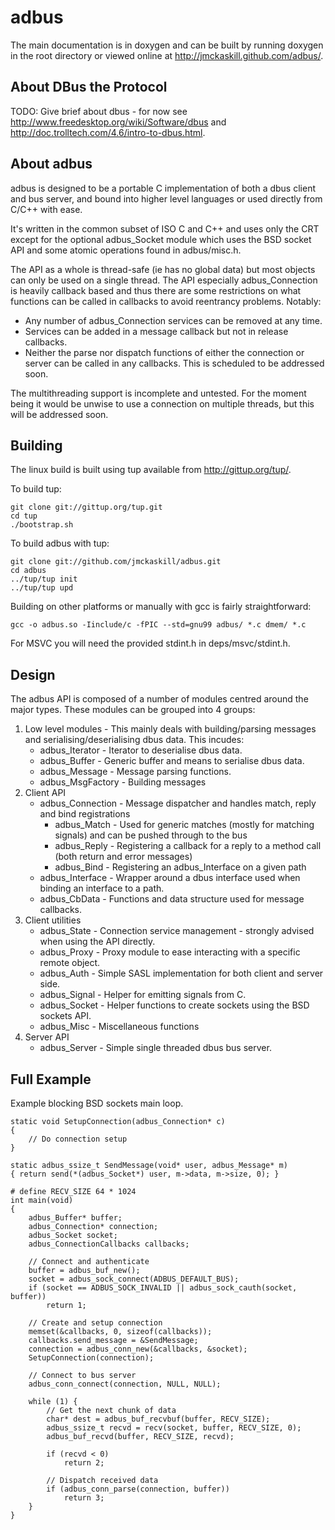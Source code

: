 
adbus
=====

The main documentation is in doxygen and can be built by running doxygen in
the root directory or viewed online at <http://jmckaskill.github.com/adbus/>.

About DBus the Protocol
-----------------------

TODO: Give brief about dbus - for now see
<http://www.freedesktop.org/wiki/Software/dbus> and
<http://doc.trolltech.com/4.6/intro-to-dbus.html>.

About adbus
-----------

adbus is designed to be a portable C implementation of both a dbus client
and bus server, and bound into higher level languages or used directly
from C/C++ with ease.

It's written in the common subset of ISO C and C++ and uses only the CRT
except for the optional adbus_Socket module which uses the BSD socket API
and some atomic operations found in adbus/misc.h.

The API as a whole is thread-safe (ie has no global data) but most objects
can only be used on a single thread. The API especially adbus_Connection
is heavily callback based and thus there are some restrictions on what
functions can be called in callbacks to avoid reentrancy problems.
Notably:

- Any number of adbus_Connection services can be removed at any time.
- Services can be added in a message callback but not in release
callbacks.
- Neither the parse nor dispatch functions of either the connection or
server can be called in any callbacks. This is scheduled to be addressed
soon.

The multithreading support is incomplete and untested. For the moment
being it would be unwise to use a connection on multiple threads, but this
will be addressed soon.





Building
--------

The linux build is built using tup available from <http://gittup.org/tup/>.

To build tup:

    git clone git://gittup.org/tup.git
    cd tup
    ./bootstrap.sh

To build adbus with tup:

    git clone git://github.com/jmckaskill/adbus.git
    cd adbus
    ../tup/tup init
    ../tup/tup upd

Building on other platforms or manually with gcc is fairly
straightforward:

    gcc -o adbus.so -Iinclude/c -fPIC --std=gnu99 adbus/ *.c dmem/ *.c

For MSVC you will need the provided stdint.h in deps/msvc/stdint.h.




Design
------

The adbus API is composed of a number of modules centred around the major
types. These modules can be grouped into 4 groups:

1. Low level modules - This mainly deals with building/parsing messages
and serialising/deserialising dbus data. This incudes:
    - adbus_Iterator - Iterator to deserialise dbus data.
    - adbus_Buffer - Generic buffer and means to serialise dbus data.
    - adbus_Message - Message parsing functions.
    - adbus_MsgFactory - Building messages
2. Client API
    - adbus_Connection - Message dispatcher and handles match, reply and
    bind registrations
        - adbus_Match - Used for generic matches (mostly for
        matching signals) and can be pushed through to the bus
        - adbus_Reply - Registering a callback for a reply to a
        method call (both return and error messages)
        - adbus_Bind - Registering an adbus_Interface on a given
        path 
    - adbus_Interface - Wrapper around a dbus interface used when binding
    an interface to a path.
    - adbus_CbData - Functions and data structure used for message
    callbacks.
3. Client utilities
    - adbus_State - Connection service management - strongly advised
    when using the API directly.
    - adbus_Proxy - Proxy module to ease interacting with a specific
    remote object.
    - adbus_Auth - Simple SASL implementation for both client and server
    side.
    - adbus_Signal - Helper for emitting signals from C.
    - adbus_Socket - Helper functions to create sockets using the BSD
    sockets API.
    - adbus_Misc - Miscellaneous functions
4. Server API
    - adbus_Server - Simple single threaded dbus bus server.



Full Example
------------

Example blocking BSD sockets main loop.

    static void SetupConnection(adbus_Connection* c)
    {
        // Do connection setup
    }

    static adbus_ssize_t SendMessage(void* user, adbus_Message* m)
    { return send(*(adbus_Socket*) user, m->data, m->size, 0); }

    # define RECV_SIZE 64 * 1024
    int main(void)
    {
        adbus_Buffer* buffer;
        adbus_Connection* connection;
        adbus_Socket socket;
        adbus_ConnectionCallbacks callbacks;

        // Connect and authenticate
        buffer = adbus_buf_new();
        socket = adbus_sock_connect(ADBUS_DEFAULT_BUS);
        if (socket == ADBUS_SOCK_INVALID || adbus_sock_cauth(socket, buffer))
            return 1;

        // Create and setup connection
        memset(&callbacks, 0, sizeof(callbacks));
        callbacks.send_message = &SendMessage;
        connection = adbus_conn_new(&callbacks, &socket);
        SetupConnection(connection);

        // Connect to bus server
        adbus_conn_connect(connection, NULL, NULL);

        while (1) {
            // Get the next chunk of data
            char* dest = adbus_buf_recvbuf(buffer, RECV_SIZE);
            adbus_ssize_t recvd = recv(socket, buffer, RECV_SIZE, 0);
            adbus_buf_recvd(buffer, RECV_SIZE, recvd);

            if (recvd < 0)
                return 2;

            // Dispatch received data
            if (adbus_conn_parse(connection, buffer))
                return 3;
        }
    }



